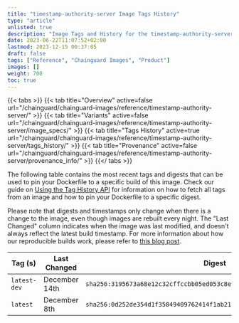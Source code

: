 ```yaml
---
title: "timestamp-authority-server Image Tags History"
type: "article"
unlisted: true
description: "Image Tags and History for the timestamp-authority-server Chainguard Image"
date: 2023-06-22T11:07:52+02:00
lastmod: 2023-12-15 00:37:05
draft: false
tags: ["Reference", "Chainguard Images", "Product"]
images: []
weight: 700
toc: true
---
```


{{< tabs >}}
{{< tab title="Overview" active=false url="/chainguard/chainguard-images/reference/timestamp-authority-server/" >}}
{{< tab title="Variants" active=false url="/chainguard/chainguard-images/reference/timestamp-authority-server/image_specs/" >}}
{{< tab title="Tags History" active=true url="/chainguard/chainguard-images/reference/timestamp-authority-server/tags_history/" >}}
{{< tab title="Provenance" active=false url="/chainguard/chainguard-images/reference/timestamp-authority-server/provenance_info/" >}}
{{</ tabs >}}

The following table contains the most recent tags and digests that can be used to pin your Dockerfile to a specific build of this image. Check our guide on [Using the Tag History API](/chainguard/chainguard-images/using-the-tag-history-api/) for information on how to fetch all tags from an image and how to pin your Dockerfile to a specific digest.

Please note that digests and timestamps only change when there is a change to the image, even though images are rebuilt every night. The "Last Changed" column indicates when the image was last modified, and doesn't always reflect the latest build timestamp. For more information about how our reproducible builds work, please refer to [this blog post](https://www.chainguard.dev/unchained/reproducing-chainguards-reproducible-image-builds).

| Tag (s)       | Last Changed  | Digest                                                                    |
|---------------|---------------|---------------------------------------------------------------------------|
|  `latest-dev` | December 14th | `sha256:3195673a68e12c32cffccbb05ed053c8eab41c5b48eacf36cb0ff7e9152d5ccc` |
|  `latest`     | December 8th  | `sha256:0d252de354d1f35849409762414f1ab21668e8c9f2246389396b31167af8588d` |

